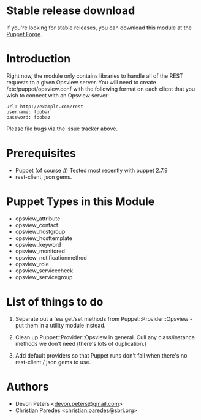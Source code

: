 Stable release download
=======================

If you're looking for stable releases, you can download this module at
the [Puppet Forge](http://forge.puppetlabs.com/users/cparedes/modules/puppet_opsview).

Introduction
=============

Right now, the module only contains libraries to handle all of the REST
requests to a given Opsview server.  You will need to create
/etc/puppet/opsview.conf with the following format on each client that you wish
to connect with an Opsview server:

    url: http://example.com/rest
    username: foobar
    password: foobaz

Please file bugs via the issue tracker above.

Prerequisites
=============

* Puppet (of course :))  Tested most recently with puppet 2.7.9
* rest-client, json gems.

Puppet Types in this Module
===========================

* opsview_attribute
* opsview_contact
* opsview_hostgroup
* opsview_hosttemplate
* opsview_keyword
* opsview_monitored
* opsview_notificationmethod
* opsview_role
* opsview_servicecheck
* opsview_servicegroup

List of things to do
====================

1. Separate out a few get/set methods from Puppet::Provider::Opsview - put them
in a utility module instead.

2. Clean up Puppet::Provider::Opsview in general.  Cull any class/instance
methods we don't need (there's lots of duplication.)

3. Add default providers so that Puppet runs don't fail when there's no rest-client / json gems to use.

Authors
=======

* Devon Peters &lt;devon.peters@gmail.com&gt;
* Christian Paredes &lt;christian.paredes@sbri.org&gt;
